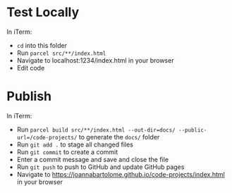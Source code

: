 
Test Locally
============

In iTerm:

- `cd` into this folder
- Run `parcel src/**/index.html`
- Navigate to localhost:1234/index.html in your browser
- Edit code



Publish
=======

In iTerm:

- Run `parcel build src/**/index.html --out-dir=docs/ --public-url=/code-projects/` to generate the `docs/` folder
- Run `git add .` to stage all changed files
- Run `git commit` to create a commit
- Enter a commit message and save and close the file
- Run `git push` to push to GitHub and update GitHub pages
- Navigate to https://joannabartolome.github.io/code-projects/index.html in your browser

